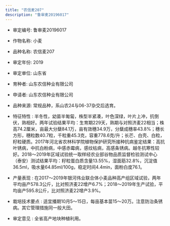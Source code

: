 ```yaml
---
title: "农信麦207"
description: "鲁审麦20196017"
---
```

* 审定编号:  鲁审麦20196017

*  作物名称:  小麦

*  品种名称:  农信麦207

*  审定年份:  2019

*  审定单位:  山东省

* 育种者:  山东农信种业有限公司

*  申请者:  山东农信种业有限公司

*  品种来源:  常规品种，系山农24与06-37杂交后选育。

*  特征特性 : 
半冬性，幼苗半匍匐，株型半紧凑，叶色深绿，叶片上冲，抗倒伏，熟相好。两年试验结果平均：生育期229天，熟期与对照济麦22相当；株高74.2厘米，亩最大分蘖84.1万，亩有效穗34.9万，分蘖成穗率43.8%；穗长方形，穗粒数40.7粒，千粒重45.3克，容重778.6克/升；长芒、白壳、白粒，籽粒硬质。2017年河北省农林科学院植物保护研究所接种抗病鉴定结果：高抗叶锈病，中抗白粉病，中感赤霉病，感纹枯病，高感条锈病。越冬抗寒性较好。2018～2019年区域试验统一取样经农业部谷物品质监督检验测试中心（泰安）测试结果平均：籽粒蛋白质含量13.55%，湿面筋32.8%，沉淀值36.5ml，吸水量64.85ml/100g，稳定时间4.4min，面粉白度76.1。
 
*  产量表现 : 
在2017～2019年银河伟业联合体小麦品种高产组区域试验，两年平均亩产578.3公斤，比对照济麦22增产6.7%；2018～2019年生产试验，平均亩产595.8公斤，比对照济麦22增产3.9%。

*  栽培技术要点 : 
适宜播期10月5～15日，每亩基本苗15～20万。注意防治条锈病。其它管理措施同一般大田。

*  审定意见 : 
全省高产地块种植利用。
